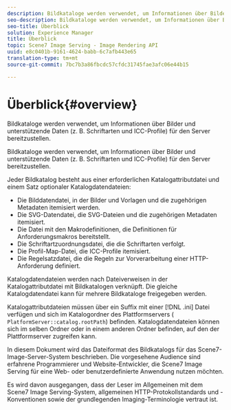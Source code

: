 ```yaml
---
description: Bildkataloge werden verwendet, um Informationen über Bilder und unterstützende Daten (z. B. Schriftarten und ICC-Profile) für den Server bereitzustellen.
seo-description: Bildkataloge werden verwendet, um Informationen über Bilder und unterstützende Daten (z. B. Schriftarten und ICC-Profile) für den Server bereitzustellen.
seo-title: Überblick
solution: Experience Manager
title: Überblick
topic: Scene7 Image Serving - Image Rendering API
uuid: e8c0401b-9161-4624-babb-6c7afb443e65
translation-type: tm+mt
source-git-commit: 7bc7b3a86fbcdc57cfdc31745fae3afc06e44b15

---
```



# Überblick{#overview}

Bildkataloge werden verwendet, um Informationen über Bilder und unterstützende Daten (z. B. Schriftarten und ICC-Profile) für den Server bereitzustellen.

Bildkataloge werden verwendet, um Informationen über Bilder und unterstützende Daten (z. B. Schriftarten und ICC-Profile) für den Server bereitzustellen.

Jeder Bildkatalog besteht aus einer erforderlichen Katalogattributdatei und einem Satz optionaler Katalogdatendateien:

* Die Bilddatendatei, in der Bilder und Vorlagen und die zugehörigen Metadaten itemisiert werden.
* Die SVG-Datendatei, die SVG-Dateien und die zugehörigen Metadaten itemisiert.
* Die Datei mit den Makrodefinitionen, die Definitionen für Anforderungsmakros bereitstellt.
* Die Schriftartzuordnungsdatei, die die Schriftarten verfolgt.
* Die Profil-Map-Datei, die ICC-Profile itemisiert.
* Die Regelsatzdatei, die die Regeln zur Vorverarbeitung einer HTTP-Anforderung definiert.

Katalogdatendateien werden nach Dateiverweisen in der Katalogattributdatei mit Bildkatalogen verknüpft. Die gleiche Katalogdatendatei kann für mehrere Bildkataloge freigegeben werden.

Katalogattributdateien müssen über ein Suffix mit einer [!DNL .ini] Datei verfügen und sich im Katalogordner des Plattformservers ( `PlatformServer::catalog.rootPath`) befinden. Katalogdatendateien können sich im selben Ordner oder in einem anderen Ordner befinden, auf den der Plattformserver zugreifen kann.

In diesem Dokument wird das Dateiformat des Bildkatalogs für das Scene7-Image-Server-System beschrieben. Die vorgesehene Audience sind erfahrene Programmierer und Website-Entwickler, die Scene7 Image Serving für eine Web- oder benutzerdefinierte Anwendung nutzen möchten.

Es wird davon ausgegangen, dass der Leser im Allgemeinen mit dem Scene7 Image Serving-System, allgemeinen HTTP-Protokollstandards und -Konventionen sowie der grundlegenden Imaging-Terminologie vertraut ist.
